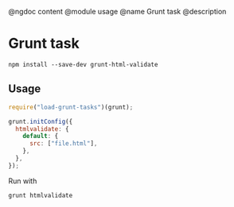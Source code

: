@ngdoc content
@module usage
@name Grunt task
@description

# Grunt task

    npm install --save-dev grunt-html-validate

## Usage

```js
require("load-grunt-tasks")(grunt);

grunt.initConfig({
  htmlvalidate: {
    default: {
      src: ["file.html"],
    },
  },
});
```

Run with

    grunt htmlvalidate
